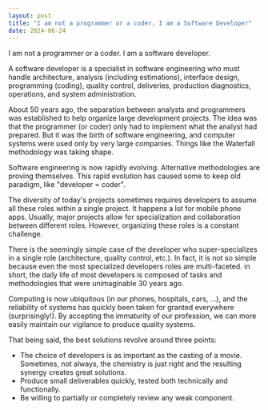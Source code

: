 ```yaml
---
layout: post
title: "I am not a programmer or a coder, I am a Software Developer"
date: 2024-06-24
---
```


I am not a programmer or a coder. I am a software developer.

A software developer is a specialist in software engineering who must handle architecture, analysis (including estimations), interface design, programming (coding), quality control, deliveries, production diagnostics, operations, and system administration.

About 50 years ago, the separation between analysts and programmers was established to help organize large development projects. The idea was that the programmer (or coder) only had to implement what the analyst had prepared.
But it was the birth of software engineering, and computer systems were used only by very large companies. Things like the Waterfall methodology was taking shape.

Software engineering is now rapidly evolving. Alternative methodologies are proving themselves. This rapid evolution has caused some to keep old paradigm, like "developer = coder".

The diversity of today's projects sometimes requires developers to assume all these roles within a single project. It happens a lot for mobile phone apps.
Usually, major projects allow for specialization and collaboration between different roles. However, organizing these roles is a constant challenge.

There is the seemingly simple case of the developer who super-specializes in a single role (architecture, quality control, etc.). In fact, it is not so simple because even the most specialized developers roles are multi-faceted. 
in short, the daily life of most developers is composed of tasks and methodologies that were unimaginable 30 years ago.

Computing is now ubiquitous (in our phones, hospitals, cars, ...), and the reliability of systems has quickly been taken for granted everywhere (surprisingly!).
By accepting the immaturity of our profession, we can more easily maintain our vigilance to produce quality systems.

That being said, the best solutions revolve around three points:
- The choice of developers is as important as the casting of a movie. Sometimes, not always, the chemistry is just right and the resulting synergy creates great solutions.
- Produce small deliverables quickly, tested both technically and functionally.
- Be willing to partially or completely review any weak component.
